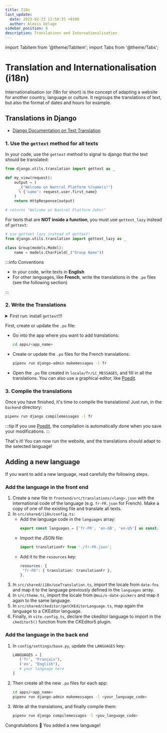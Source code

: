 ```yaml
---
title: I18n
last_update:
  date: 2023-02-23 12:50:35 +0100
  author: Alexis Delage
sidebar_position: 6
description: Translations and Internationalisation
---
```


import TabItem from '@theme/TabItem';
import Tabs from '@theme/Tabs';

# Translation and Internationalisation (i18n)

Internationalisation (or i18n for short) is the concept of adapting a website
for another country, language or culture. It regroups the translations of text,
but also the format of dates and hours for example.

## Translations in Django

- [Django Documentation on Text Translation](https://docs.djangoproject.com/en/4.1/topics/i18n/translation/)

### 1. Use the `gettext` method for all texts

In your code, use the `gettext` method to signal to django that the text should
be translated:

```python
from django.utils.translation import gettext as _

def my_view(request):
    output = (
      _("Welcome on Nantral Platform %(name)s!")
      % {'name': request.user.first_name}
    )
    return HttpResponse(output)

# returns "Welcome on Nantral Platform John!"
```

For texts that are **NOT inside a function**, you must use
`gettext_lazy` instead of `gettext`:

```python
# use gettext_lazy instead of gettext!
from django.utils.translation import gettext_lazy as _

class Group(models.Model):
    name = models.CharField(_("Group Name"))
```

:::info Conventions

- In your code, write texts in **English**
- For other languages, like **French**, write the translations in the `.po` files
  (see the following section)

:::

### 2. Write the Translations

<details>
<summary>First run: install <code>gettext</code>!!!</summary>

To use the django commands for translations, you have to install the `gettext` program.

<Tabs groupId="os">
<TabItem value="win" label="Windows">

The `gettext` utility is not really supported on Windows. You can refer to the
[django documentation](https://docs.djangoproject.com/en/4.1/topics/i18n/translation/#gettext-on-windows),
which proposes some alternatives. However, we strongly recommend you to use
[WSL](https://learn.microsoft.com/windows/wsl/install) instead, so as to run
_Nantral Platform_ in a Linux machine (in your Windows).

</TabItem>
<TabItem value="mac" label="MacOS">

Run this command:

```bash
brew install gettext
```

</TabItem>
<TabItem value="lin" label="Linux">

Run these commands:

```bash
sudo apt-get update
sudo apt-get install gettext
```

</TabItem>
</Tabs>
</details>

First, create or update the `.po` file:

- Go into the app where you want to add translations:
  ```bash
  cd apps/<app_name>
  ```
- Create or update the `.po` files for the French translations:
  ```bash
  pipenv run django-admin makemessages -l fr
  ```
- Open the `.po` file created in `locale/fr/LC_MESSAGES`,
  and fill in all the translations. You can also use a graphical editor,
  like [Poedit](https://poedit.net/).

### 3. Compile the translations

Once you have finished, it's time to compile the translations! Just run, in
the `backend` directory:

```bash
pipenv run django compilemessages -l fr
```

:::tip
If you use [Poedit](https://poedit.net/), the compilation is automatically
done when you save your modifications.
:::

That's it! You can now run the website, and the translations should adapt to the
selected language!

## Adding a new language

If you want to add a new language, read carefully the following steps.

### Add the language in the front end

1. Create a new file in `frontend/src/translations/<lang>.json` with the
   international code of the language (e.g. `fr-FR.json` for French).
   Make a copy of one of the existing file and translate all texts.
2. In `src/shared/i18n/config.ts`:
   - Add the language code in the `languages` array:
     ```ts
     export const languages = ['fr-FR', 'en-GB', 'en-US'] as const;
     ```
   - Import the JSON file:
     ```ts
     import translationFr from './fr-FR.json';
     ```
   - Add it to the `resources` key:
     ```ts
     resources: {
      "fr-FR": { translation: translationFr },
     },
     ```
3. In `src/shared/i18n/useTranslation.ts`, import the locale from `date-fns` and
   map it to the language previously defined in the `languages` array.
4. In `src/theme.ts`, import the locale from `@mui/x-date-pickers` and map it
   again to the same language.
5. In `src/shared/ckeditor/getCKEditorLanguage.ts`, map again the language to
   a CKEditor language.
6. Finally, in `vite.config.ts`, declare the ckeditor language to import in the
   `ckeditor5()` function from the CKEditor5 plugin.

### Add the language in the back end

1. In `config/settings/base.py`, update the `LANGUAGES` key:
   ```python
   LANGUAGES = [
      ('fr', "Français"),
      ('en', "English"),
      # your language here
   ]
   ```
2. Then create all the new `.po` files for each app:
   ```bash
   cd apps/<app_name>
   pipenv run django-admin makemessages -l <your_language_code>
   ```
3. Write all the translations, and finally compile them:
   ```bash
   pipenv run django compilemessages -l <you_language_code>
   ```

Congratulations 🥳 You added a new language!
